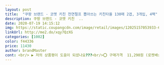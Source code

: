 ```yaml
---
layout: post 
title:  "쿠팡 브랜드 - 코멧 키친 천연펄프 뽑아쓰는 키친타올 130매 2겹, 3개입, 4팩" 
description: 쿠팡 브랜드 - 코멧 키친  ..
date: 2020-07-19 14:15:12 
img: https://static.coupangcdn.com/image/retail/images/12025157053933-6e143207-6183-4ffe-a868-f18b6230f881.jpg 
linkUrl: http://me2.do/xqy7QzXG 
categories: [1002] 
color: f44336 
price: 11430 
author: brandMaster 
cont: <br/> ▶️ 저의 상품평이 도움이 되셨나요???<br/>⭕ 구매가격  11,290원 (로켓배송)<br/>⭕ 구매가격  11,400원 (로켓배송)<br/>⭕ 구매동기<br/>⭕ 상품평<br/>가격도 한 팩당 천원이 채 안되는 가격이라 부담도 없고 너무 좋답니다.<br/><br/>가격이랑 개수랑 같이 따져보고, 장기적으로 계속 주방에서는 없어서는<br/>감사합니다<br/>그 부분은 좀 더 사용을 해 보고 수정하러 들리겠습니다^^<br/>그냥 보면, 완전 티슈잖아요<br/>그래서, 제 고객분들에게도 기존에 티슈를 선물하던 거를 이 제품으로 대체해서 드리려고 한 번 구입해 봅니다.<br/><br/>그러던 중, 아이디어를 낸 게 바로 이 뽑아쓰는 키친타올 이랍니다.<br/><br/>그러시다면, 한 번 꾸욱 눌러주실래요? ㅎㅎㅎ<br/>그리고, 일반 티슈를 대신해서 놓았지만 음식물 국물등을 식탁에 떨어 뜨렸을 때 닦는다든지, 식사도중에 티슈대신에 키친타올을 사용해 보니 크게 이질감들없이 바로 투입이 되어 잘 사용했답니다.<br/><br/>만족했어요 키친타올 롤은 뜯을때 좀 귀찮고 번가로울때가 가끔씩<br/> 
---
```

 